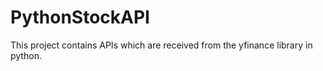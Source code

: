 # PythonStockAPI

This project contains APIs which are received from the yfinance library in python.

